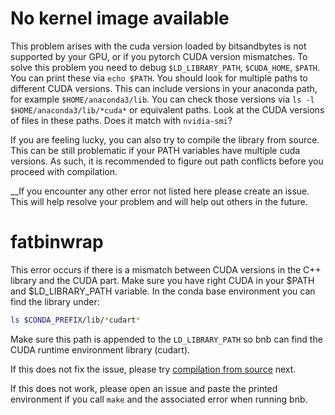 # No kernel image available

This problem arises with the cuda version loaded by bitsandbytes is not supported by your GPU, or if you pytorch CUDA version mismatches. To solve this problem you need to debug ``$LD_LIBRARY_PATH``, ``$CUDA_HOME``, ``$PATH``. You can print these via ``echo $PATH``. You should look for multiple paths to different CUDA versions. This can include versions in your anaconda path, for example ``$HOME/anaconda3/lib``. You can check those versions via ``ls -l $HOME/anaconda3/lib/*cuda*`` or equivalent paths. Look at the CUDA versions of files in these paths. Does it match with ``nvidia-smi``?

If you are feeling lucky, you can also try to compile the library from source. This can be still problematic if your PATH variables have multiple cuda versions. As such, it is recommended to figure out path conflicts before you proceed with compilation.


__If you encounter any other error not listed here please create an issue. This will help resolve your problem and will help out others in the future.


# fatbinwrap

This error occurs if there is a mismatch between CUDA versions in the C++ library and the CUDA part. Make sure you have right CUDA in your $PATH and $LD_LIBRARY_PATH variable. In the conda base environment you can find the library under:
```bash
ls $CONDA_PREFIX/lib/*cudart*
```
Make sure this path is appended to the `LD_LIBRARY_PATH` so bnb can find the CUDA runtime environment library (cudart).

If this does not fix the issue, please try [compilation from source](compile_from_source.md) next.

If this does not work, please open an issue and paste the printed environment if you call `make` and the associated error when running bnb.
